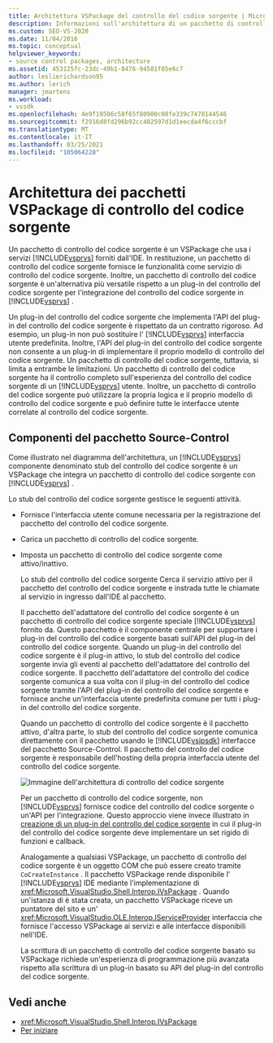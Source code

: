 ```yaml
---
title: Architettura VSPackage del controllo del codice sorgente | Microsoft Docs
description: Informazioni sull'architettura di un pacchetto di controllo del codice sorgente, un pacchetto VSPackage che fornisce funzionalità a Visual Studio come servizio di controllo del codice sorgente.
ms.custom: SEO-VS-2020
ms.date: 11/04/2016
ms.topic: conceptual
helpviewer_keywords:
- source control packages, architecture
ms.assetid: 453125fc-23dc-49b1-8476-94581f05e6c7
author: leslierichardson95
ms.author: lerich
manager: jmartens
ms.workload:
- vssdk
ms.openlocfilehash: 4e9f19506c58f65f80900c08fe339c7478144546
ms.sourcegitcommit: f2916d8fd296b92cc402597d1d1eecda4f6cccbf
ms.translationtype: MT
ms.contentlocale: it-IT
ms.lasthandoff: 03/25/2021
ms.locfileid: "105064228"
---
```

# <a name="source-control-vspackage-architecture"></a>Architettura dei pacchetti VSPackage di controllo del codice sorgente
Un pacchetto di controllo del codice sorgente è un VSPackage che usa i servizi [!INCLUDE[vsprvs](../../code-quality/includes/vsprvs_md.md)] forniti dall'IDE. In restituzione, un pacchetto di controllo del codice sorgente fornisce le funzionalità come servizio di controllo del codice sorgente. Inoltre, un pacchetto di controllo del codice sorgente è un'alternativa più versatile rispetto a un plug-in del controllo del codice sorgente per l'integrazione del controllo del codice sorgente in [!INCLUDE[vsprvs](../../code-quality/includes/vsprvs_md.md)] .

 Un plug-in del controllo del codice sorgente che implementa l'API del plug-in del controllo del codice sorgente è rispettato da un contratto rigoroso. Ad esempio, un plug-in non può sostituire l' [!INCLUDE[vsprvs](../../code-quality/includes/vsprvs_md.md)] interfaccia utente predefinita. Inoltre, l'API del plug-in del controllo del codice sorgente non consente a un plug-in di implementare il proprio modello di controllo del codice sorgente. Un pacchetto di controllo del codice sorgente, tuttavia, si limita a entrambe le limitazioni. Un pacchetto di controllo del codice sorgente ha il controllo completo sull'esperienza del controllo del codice sorgente di un [!INCLUDE[vsprvs](../../code-quality/includes/vsprvs_md.md)] utente. Inoltre, un pacchetto di controllo del codice sorgente può utilizzare la propria logica e il proprio modello di controllo del codice sorgente e può definire tutte le interfacce utente correlate al controllo del codice sorgente.

## <a name="source-control-package-components"></a>Componenti del pacchetto Source-Control
 Come illustrato nel diagramma dell'architettura, un [!INCLUDE[vsprvs](../../code-quality/includes/vsprvs_md.md)] componente denominato stub del controllo del codice sorgente è un VSPackage che integra un pacchetto di controllo del codice sorgente con [!INCLUDE[vsprvs](../../code-quality/includes/vsprvs_md.md)] .

 Lo stub del controllo del codice sorgente gestisce le seguenti attività.

- Fornisce l'interfaccia utente comune necessaria per la registrazione del pacchetto del controllo del codice sorgente.

- Carica un pacchetto di controllo del codice sorgente.

- Imposta un pacchetto di controllo del codice sorgente come attivo/inattivo.

  Lo stub del controllo del codice sorgente Cerca il servizio attivo per il pacchetto del controllo del codice sorgente e instrada tutte le chiamate al servizio in ingresso dall'IDE al pacchetto.

  Il pacchetto dell'adattatore del controllo del codice sorgente è un pacchetto di controllo del codice sorgente speciale [!INCLUDE[vsprvs](../../code-quality/includes/vsprvs_md.md)] fornito da. Questo pacchetto è il componente centrale per supportare i plug-in del controllo del codice sorgente basati sull'API del plug-in del controllo del codice sorgente. Quando un plug-in del controllo del codice sorgente è il plug-in attivo, lo stub del controllo del codice sorgente invia gli eventi al pacchetto dell'adattatore del controllo del codice sorgente. Il pacchetto dell'adattatore del controllo del codice sorgente comunica a sua volta con il plug-in del controllo del codice sorgente tramite l'API del plug-in del controllo del codice sorgente e fornisce anche un'interfaccia utente predefinita comune per tutti i plug-in del controllo del codice sorgente.

  Quando un pacchetto di controllo del codice sorgente è il pacchetto attivo, d'altra parte, lo stub del controllo del codice sorgente comunica direttamente con il pacchetto usando le [!INCLUDE[vsipsdk](../../extensibility/includes/vsipsdk_md.md)] interfacce del pacchetto Source-Control. Il pacchetto del controllo del codice sorgente è responsabile dell'hosting della propria interfaccia utente del controllo del codice sorgente.

  ![Immagine dell'architettura di controllo del codice sorgente](../../extensibility/internals/media/vsipsccarch.gif "VSIPSCCArch")

  Per un pacchetto di controllo del codice sorgente, non [!INCLUDE[vsprvs](../../code-quality/includes/vsprvs_md.md)] fornisce codice del controllo del codice sorgente o un'API per l'integrazione. Questo approccio viene invece illustrato in [creazione di un plug-in del controllo del codice sorgente](../../extensibility/internals/creating-a-source-control-plug-in.md) in cui il plug-in del controllo del codice sorgente deve implementare un set rigido di funzioni e callback.

  Analogamente a qualsiasi VSPackage, un pacchetto di controllo del codice sorgente è un oggetto COM che può essere creato tramite `CoCreateInstance` . Il pacchetto VSPackage rende disponibile l' [!INCLUDE[vsprvs](../../code-quality/includes/vsprvs_md.md)] IDE mediante l'implementazione di <xref:Microsoft.VisualStudio.Shell.Interop.IVsPackage> . Quando un'istanza di è stata creata, un pacchetto VSPackage riceve un puntatore del sito e un' <xref:Microsoft.VisualStudio.OLE.Interop.IServiceProvider> interfaccia che fornisce l'accesso VSPackage ai servizi e alle interfacce disponibili nell'IDE.

  La scrittura di un pacchetto di controllo del codice sorgente basato su VSPackage richiede un'esperienza di programmazione più avanzata rispetto alla scrittura di un plug-in basato su API del plug-in del controllo del codice sorgente.

## <a name="see-also"></a>Vedi anche
- <xref:Microsoft.VisualStudio.Shell.Interop.IVsPackage>
- [Per iniziare](../../extensibility/internals/getting-started-with-source-control-vspackages.md)

